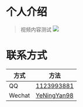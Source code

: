 # 个人介绍

> 视频内容测试
![](https://stuzafueducn-my.sharepoint.com/personal/201704110219_stu_zafu_edu_cn/Documents/Portfolio/mendel-greenhouse-chybik-kristof-architecture-brno-czechia_dezeen_2364_sq.jpg)



# 联系方式

| 方式 | 方法|
| - | - |
| QQ | [1123993881](http://wpa.qq.com/msgrd?v=3&uin=1123993881&site=qq&menu=yes)|
| Wechat | [YeNingYan98](weixin://dl/business/?ticket=YeNingYan98) |